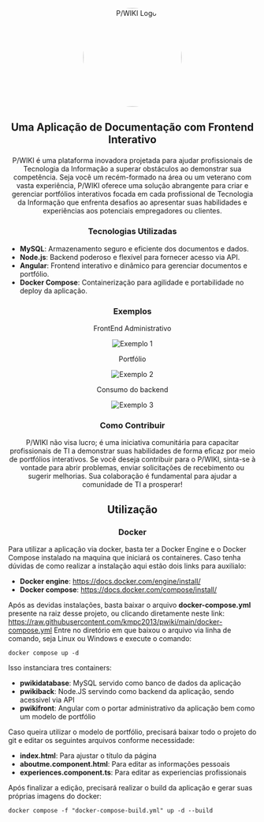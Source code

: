 <p align="center">
  <img src="https://github.com/kmpc2013/pwiki/assets/53223968/31d838fe-94a1-429f-b623-f46015498c44" alt="P/WIKI Logo" width="200" style="border-radius:50%">
</p>

## <p align="center">Uma Aplicação de Documentação com Frontend Interativo</p>

<p align="center">P/WIKI é uma plataforma inovadora projetada para ajudar profissionais de Tecnologia da Informação a superar obstáculos ao demonstrar sua competência. Seja você um recém-formado na área ou um veterano com vasta experiência, P/WIKI oferece uma solução abrangente para criar e gerenciar portfólios interativos focada em cada profissional de Tecnologia da Informação que enfrenta desafios ao apresentar suas habilidades e experiências aos potenciais empregadores ou clientes.</p>

### <p align="center">Tecnologias Utilizadas</p>

- **MySQL**: Armazenamento seguro e eficiente dos documentos e dados.
- **Node.js**: Backend poderoso e flexível para fornecer acesso via API.
- **Angular**: Frontend interativo e dinâmico para gerenciar documentos e portfólio.
- **Docker Compose**: Containerização para agilidade e portabilidade no deploy da aplicação.

### <p align="center">Exemplos</p>

<p align="center">FrontEnd Administrativo</p>
<p align="center" style="display: block">
  <img src="https://github.com/kmpc2013/pwiki/assets/53223968/fa5c2e9d-829d-403e-be5b-83ef870d98ba" alt="Exemplo 1">
</p>
<p align="center">Portfólio</p>
<p align="center" style="display: block">
  <img src="https://github.com/kmpc2013/pwiki/assets/53223968/6887db9c-dc9b-4c3c-9386-f477952831ba" alt="Exemplo 2">
</p>
<p align="center">Consumo do backend</p>
<p align="center" style="display: block">
  <img src="https://github.com/kmpc2013/pwiki/assets/53223968/36045bf1-a32a-4860-baaa-d2c090efe875" alt="Exemplo 3">
</p>

### <p align="center">Como Contribuir</p>

<p align="center">
  P/WIKI não visa lucro; é uma iniciativa comunitária para capacitar profissionais de TI a demonstrar suas habilidades de forma eficaz por meio de portfólios interativos. Se você deseja contribuir para o P/WIKI, sinta-se à vontade para abrir problemas, enviar solicitações de recebimento ou sugerir melhorias. Sua colaboração é fundamental para ajudar a comunidade de TI a prosperar!
</p>

## <p align="center">Utilização</p>
### <p align="center">Docker</p>
Para utilizar a aplicação via docker, basta ter a Docker Engine e o Docker Compose instalado na maquina que iniciará os containeres. Caso tenha dúvidas de como realizar a instalação aqui estão dois links para auxilialo:
- **Docker engine**: https://docs.docker.com/engine/install/
- **Docker compose**: https://docs.docker.com/compose/install/

Após as devidas instalações, basta baixar o arquivo **docker-compose.yml** presente na raiz desse projeto, ou clicando diretamente neste link: https://raw.githubusercontent.com/kmpc2013/pwiki/main/docker-compose.yml
Entre no diretório em que baixou o arquivo via linha de comando, seja Linux ou Windows e execute o comando:
```
docker compose up -d
```

Isso instanciara tres containers:
- **pwikidatabase**: MySQL servido como banco de dados da aplicação
- **pwikiback**: Node.JS servindo como backend da aplicação, sendo acessivel via API
- **pwikifront**: Angular com o portar administrativo da aplicação bem como um modelo de portfólio

Caso queira utilizar o modelo de portfólio, precisará baixar todo o projeto do git e editar os seguintes arquivos conforme necessidade:
- **index.html**: Para ajustar o título da página
- **aboutme.component.html**: Para editar as informações pessoais
- **experiences.component.ts**: Para editar as experiencias profissionais

Após finalizar a edição, precisará realizar o build da aplicação e gerar suas próprias imagens do docker:
```
docker compose -f "docker-compose-build.yml" up -d --build
```
